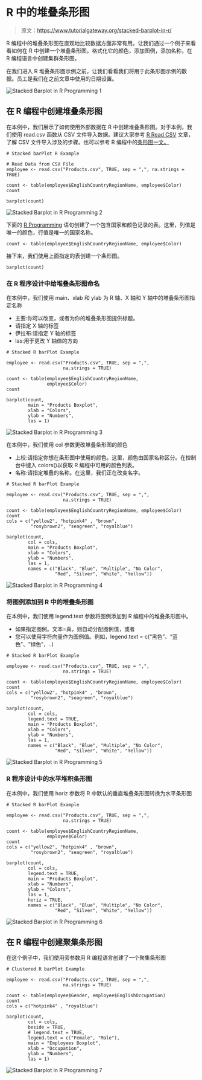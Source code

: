 # R 中的堆叠条形图

> 原文：<https://www.tutorialgateway.org/stacked-barplot-in-r/>

R 编程中的堆叠条形图在直观地比较数据方面非常有用。让我们通过一个例子来看看如何在 R 中创建一个堆叠条形图，格式化它的颜色，添加图例，添加名称，在 R 编程语言中创建集群条形图。

在我们进入 R 堆叠条形图示例之前，让我们看看我们将用于此条形图示例的数据。员工是我们在之前文章中使用的日期设置。

![Stacked Barplot in R Programming 1](img/763fa5e41687f7684ab691c4d3a698bf.png)

## 在 R 编程中创建堆叠条形图

在本例中，我们展示了如何使用外部数据在 R 中创建堆叠条形图。对于本例，我们使用 read.csv 函数从 CSV 文件导入数据。建议大家参考 [R Read CSV](https://www.tutorialgateway.org/r-read-csv-function/) 文章，了解 CSV 文件导入涉及的步骤。也可以参考 R 编程中的[条形图一文。](https://www.tutorialgateway.org/barplot-in-r-programming/)

```
# Stacked barPlot R Example 

# Read Data from CSV File
employee <- read.csv("Products.csv", TRUE, sep = ",", na.strings = TRUE)

count <- table(employee$EnglishCountryRegionName, employee$Color)
count

barplot(count)
```

![Stacked Barplot in R Programming 2](img/bd1752e78f4bc9f61247097067a4183d.png)

下面的 [R Programming](https://www.tutorialgateway.org/r-programming/) 语句创建了一个包含国家和颜色记录的表。这里，列值是唯一的颜色，行值是唯一的国家名称。

```
count <- table(employee$EnglishCountryRegionName, employee$Color)
```

接下来，我们使用上面指定的表创建一个条形图。

```
barplot(count)
```

### 在 R 程序设计中给堆叠条形图命名

在本例中，我们使用 main、xlab 和 ylab 为 R 轴、X 轴和 Y 轴中的堆叠条形图指定名称

*   主要:你可以改变，或者为你的堆叠条形图提供标题。
*   请指定 X 轴的标签
*   伊拉布:请指定 Y 轴的标签
*   las:用于更改 Y 轴值的方向

```
# Stacked R barPlot Example 

employee <- read.csv("Products.csv", TRUE, sep = ",", 
                     na.strings = TRUE)

count <- table(employee$EnglishCountryRegionName, 
               employee$Color)
count

barplot(count,
        main = "Products Boxplot",
        xlab = "Colors",
        ylab = "Numbers",
        las = 1)
```

![Stacked Barplot in R Programming 3](img/b87e7463d87b2372d400f8e827dccbe4.png)

在本例中，我们使用 col 参数更改堆叠条形图的颜色

*   上校:请指定你想在条形图中使用的颜色。这里，颜色由国家名称区分。在控制台中键入 colors()以获取 R 编程中可用的颜色列表。
*   名称:请指定堆叠的名称。在这里，我们正在改变名字。

```
# Stacked R barPlot Example 

employee <- read.csv("Products.csv", TRUE, sep = ",", 
                     na.strings = TRUE)

count <- table(employee$EnglishCountryRegionName, employee$Color)
count
cols = c("yellow2", "hotpink4" , "brown", 
         "rosybrown2", "seagreen", "royalblue")

barplot(count,
        col = cols,
        main = "Products Boxplot",
        xlab = "Colors",
        ylab = "Numbers",
        las = 1,
        names = c("Black", "Blue", "Multiple", "No Color", 
                  "Red", "Silver", "White", "Yellow"))
```

![Stacked Barplot in R Programming 4](img/c5344d6a5cc596c7f6b541ee762a5d6d.png)

### 将图例添加到 R 中的堆叠条形图

在本例中，我们使用 legend.text 参数将图例添加到 R 编程中的堆叠条形图中。

*   如果指定图例。文本=真，则自动分配图例值，或者
*   您可以使用字符向量作为图例值。例如，legend.text = c(“黑色”、“蓝色”、“绿色”，..)

```
# Stacked R barPlot Example 

employee <- read.csv("Products.csv", TRUE, sep = ",", 
                     na.strings = TRUE)

count <- table(employee$EnglishCountryRegionName, employee$Color)
count
cols = c("yellow2", "hotpink4" , "brown", 
         "rosybrown2", "seagreen", "royalblue")

barplot(count,
        col = cols,
        legend.text = TRUE,
        main = "Products Boxplot",
        xlab = "Colors",
        ylab = "Numbers",
        las = 1,
        names = c("Black", "Blue", "Multiple", "No Color", 
                  "Red", "Silver", "White", "Yellow"))
```

![Stacked Barplot in R Programming 5](img/f42f0433039205e31750b28a1e6d322c.png)

### R 程序设计中的水平堆积条形图

在本例中，我们使用 horiz 参数将 R 中默认的垂直堆叠条形图转换为水平条形图

```
# Stacked R barPlot Example 

employee <- read.csv("Products.csv", TRUE, sep = ",", 
                     na.strings = TRUE)

count <- table(employee$EnglishCountryRegionName, 
               employee$Color)
count
cols = c("yellow2", "hotpink4" , "brown", 
         "rosybrown2", "seagreen", "royalblue")

barplot(count,
        col = cols,
        legend.text = TRUE,
        main = "Products Boxplot",
        xlab = "Numbers",
        ylab = "Colors",
        las = 1,
        horiz = TRUE,
        names = c("Black", "Blue", "Multiple", "No Color", 
                  "Red", "Silver", "White", "Yellow"))
```

![Stacked Barplot in R Programming 6](img/f53991116bf1438ec396133597b2bdb3.png)

## 在 R 编程中创建聚集条形图

在这个例子中，我们使用旁参数用 R 编程语言创建了一个聚集条形图

```
# Clustered R barPlot Example 

employee <- read.csv("Products.csv", TRUE, sep = ",", 
                     na.strings = TRUE)

count <- table(employee$Gender, employee$EnglishOccupation)
count
cols = c("hotpink4" , "royalblue")

barplot(count,
        col = cols,
        beside = TRUE,
        # legend.text = TRUE,
        legend.text = c("Female", "Male"),
        main = "Employees Boxplot",
        xlab = "Occupation",
        ylab = "Numbers",
        las = 1)
```

![Stacked Barplot in R Programming 7](img/a7ea5c138f3514dc31559986cc686377.png)